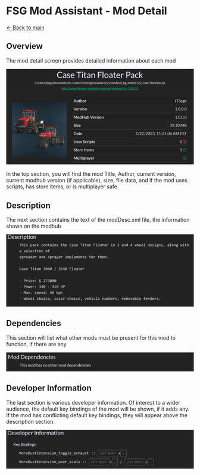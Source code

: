 # FSG Mod Assistant - Mod Detail

[← Back to main](index.html)

## Overview

The mod detail screen provides detailed information about each mod

![overview](img/moddetail-001.png)

In the top section, you will find the mod Title, Author, current version, current modhub version (if applicable), size, file data, and if the mod uses scripts, has store items, or is multiplayer safe.

## Description

The next section contains the text of the modDesc.xml file, the information shown on the modhub

![desc](img/moddetail-002.png)

## Dependencies

This section will list what other mods must be present for this mod to function, if there are any

![depend](img/moddetail-003.png)

## Developer Information

The last section is various developer information.  Of interest to a wider audience, the default key bindings of the mod will be shown, if it adds any.  If the mod has conflicting default key bindings, they will appear above the description section.

![keys](img/moddetail-004.png)
